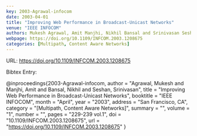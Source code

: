 ```yaml
---
key: 2003-Agrawal-infocom
date: 2003-04-01
title: "Improving Web Performance in Broadcast-Unicast Networks"
venue: "IEEE INFOCOM"
authors: Mukesh Agrawal, Amit Manjhi, Nikhil Bansal and Srinivasan Seshan
webpage: https://doi.org/10.1109/INFCOM.2003.1208675
categories: [Multipath, Content Aware Networks]
---
```


URL: https://doi.org/10.1109/INFCOM.2003.1208675

Bibtex Entry:

@inproceedings{2003-Agrawal-infocom,
    author = "Agrawal, Mukesh and Manjhi, Amit and Bansal, Nikhil and Seshan, Srinivasan",
    title = "Improving Web Performance in Broadcast-Unicast Networks",
    booktitle = "IEEE INFOCOM",
    month = "April",
    year = "2003",
    address = "San Francisco, CA",
    category = "[Multipath, Content Aware Networks]",
    summary = "",
    volume = "1",
    number = "",
    pages = "229-239 vol.1",
    doi = "10.1109/INFCOM.2003.1208675",
    url = "https://doi.org/10.1109/INFCOM.2003.1208675"
}

